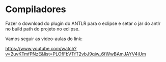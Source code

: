 # Compiladores

Fazer o download do plugin do ANTLR para o eclipse e setar o jar
do antlr no build path do projeto no eclipse.

Vamos seguir as video-aulas do link:

https://www.youtube.com/watch?v=2uvKTmfPNzE&list=PLOfFbVTfT2vbJ9qiw_6fWwBAmJAYV4iUm
